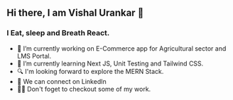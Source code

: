 ## Hi there, I am Vishal Urankar 👋
### I Eat, sleep and Breath React.

- 🔭 I’m currently working on E-Commerce app for Agricultural sector and LMS Portal.
- 🌱 I’m currently learning Next JS, Unit Testing and Tailwind CSS.
- 🔍 I'm looking forward to explore the MERN Stack.
- 💬 We can connect on LinkedIn
- 👷‍♂️ Don't foget to checkout some of my work.

<!--
**vvu060/vvu060** is a ✨ _special_ ✨ repository because its `README.md` (this file) appears on your GitHub profile.

Here are some ideas to get you started:

- 🔭 I’m currently working on ...
- 🌱 I’m currently learning ...
- 👯 I’m looking to collaborate on ...
- 🤔 I’m looking for help with ...
- 💬 Ask me about ...
- 📫 How to reach me: ...
- 😄 Pronouns: ...
- ⚡ Fun fact: ...
-->

